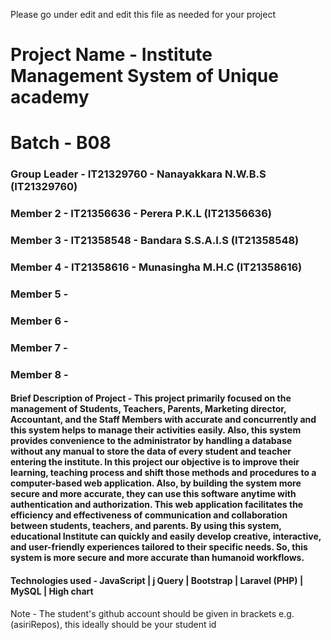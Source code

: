 Please go under edit and edit this file as needed for your project

# Project Name - Institute Management System of Unique academy 
# Batch - B08
### Group Leader - IT21329760 - Nanayakkara N.W.B.S (IT21329760)
### Member 2 - IT21356636 - Perera P.K.L (IT21356636) 
### Member 3 - IT21358548 - Bandara S.S.A.I.S (IT21358548)
### Member 4 - IT21358616 - Munasingha M.H.C (IT21358616)
### Member 5 - 
### Member 6 - 
### Member 7 - 
### Member 8 - 

#### Brief Description of Project - This project primarily focused on the management of Students, Teachers, Parents, Marketing director, Accountant, and the Staff Members with accurate and concurrently and this system helps to manage their activities easily. Also, this system provides convenience to the administrator by handling a database without any manual to store the data of every student and teacher entering the institute. In this project our objective is to improve their learning, teaching process and shift those methods and procedures to a computer-based web application. Also, by building the system more secure and more accurate, they can use this software anytime with authentication and authorization. This web application facilitates the efficiency and effectiveness of communication and collaboration between students, teachers, and parents. By using this system, educational Institute can quickly and easily develop creative, interactive, and user-friendly experiences tailored to their specific needs. So, this system is more secure and more accurate than humanoid workflows.
#### Technologies used - JavaScript | j Query | Bootstrap | Laravel (PHP) | MySQL | High chart

Note - The student's github account should be given in brackets e.g. (asiriRepos), this ideally should be your student id 

